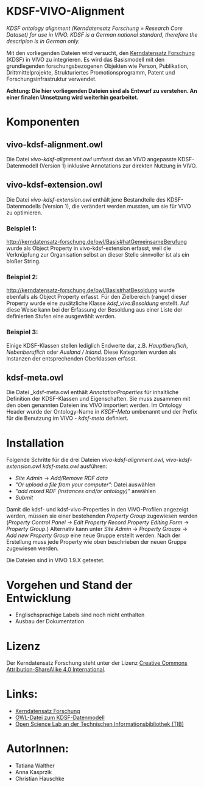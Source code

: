 
# KDSF-VIVO-Alignment

_KDSF ontology alignment (Kerndatensatz Forschung = Research Core Dataset) for use in VIVO. KDSF is a German national standard, therefore the descripion is in German only._

Mit den vorliegenden Dateien wird versucht, den [Kerndatensatz Forschung](http://kerndatensatz-forschung.de/) (KDSF) in VIVO zu integrieren. Es wird das Basismodell mit den grundlegenden forschungsbezogenen Objekten wie Person, Publikation, Drittmittelprojekte, Strukturiertes Promotionsprogramm, Patent und Forschungsinfrastruktur verwendet.

**Achtung: Die hier vorliegenden Dateien sind als Entwurf zu verstehen. An einer finalen Umsetzung wird weiterhin gearbeitet.**

# Komponenten
## vivo-kdsf-alignment.owl
Die Datei _vivo-kdsf-alignment.owl_ umfasst das an VIVO angepasste KDSF-Datenmodell (Version 1) inklusive Annotations zur direkten Nutzung in VIVO.

## vivo-kdsf-extension.owl
Die Datei _vivo-kdsf-extension.owl_ enthält jene Bestandteile des KDSF-Datenmodells (Version 1), die verändert werden mussten, um sie für VIVO zu optimieren. 

### Beispiel 1: 
http://kerndatensatz-forschung.de/owl/Basis#hatGemeinsameBerufung wurde als Object Property in vivo-kdsf-extension erfasst, weil die Verknüpfung zur Organisation selbst an dieser Stelle sinnvoller ist als ein bloßer String.
 
### Beispiel 2: 
http://kerndatensatz-forschung.de/owl/Basis#hatBesoldung wurde ebenfalls als Object Property erfasst. Für den Zielbereich (range) dieser Property wurde eine zusätzliche Klasse _kdsf_vivo:Besoldung_ erstellt. Auf diese Weise kann bei der Erfassung der Besoldung aus einer Liste der definierten Stufen eine ausgewählt werden.

### Beispiel 3:
Einige KDSF-Klassen stellen lediglich Endwerte dar, z.B. _Hauptberuflich_, _Nebenberuflich_ oder _Ausland / Inland_. Diese Kategorien wurden als Instanzen der entsprechenden Oberklassen erfasst.

## kdsf-meta.owl
Die Datei _kdsf-meta.owl enthält _AnnotationProperties_ für inhaltliche Definition der KDSF-Klassen und Eigenschaften. Sie muss zusammen mit den oben genannten Dateien ins VIVO importiert werden. Im Ontology Header wurde der Ontology-Name in _KSDF-Meta_ umbenannt und der Prefix für die Benutzung im VIVO - _kdsf-meta_ definiert.

# Installation
Folgende Schritte für die drei Dateien _vivo-kdsf-alignment.owl, vivo-kdsf-extension.owl kdsf-meta.owl_ ausführen:

* _Site Admin_ → _Add/Remove RDF data_
 * _"Or upload a file from your computer"_: Datei auswählen
 * _"add mixed RDF (instances and/or ontology)"_ anwählen
 * _Submit_

Damit die kdsf- und kdsf-vivo-Properties in den VIVO-Profilen angezeigt werden, müssen sie einer bestehenden _Property Group_ zugewiesen werden (_Property Control Panel → _Edit Property Record_ Property Editing Form_ → _Property Group_.) Alternativ kann unter _Site Admin_ → _Property Groups_ → _Add new Property Group_ eine neue Gruppe erstellt werden. Nach der Erstellung muss jede Property wie oben beschrieben der neuen Gruppe zugewiesen werden.

Die Dateien sind in VIVO 1.9.X getestet.

# Vorgehen und Stand der Entwicklung
* Englischsprachige Labels sind noch nicht enthalten
* Ausbau der Dokumentation

# Lizenz
Der Kerndatensatz Forschung steht unter der Lizenz [Creative Commons Attribution-ShareAlike 4.0 International](https://creativecommons.org/licenses/by-sa/4.0/).

# Links:
* [Kerndatensatz Forschung](http://www.kerndatensatz-forschung.de/)
* [OWL-Datei zum KDSF-Datenmodell](http://www.kerndatensatz-forschung.de/version1/technisches_datenmodell/owl.html)
* [Open Science Lab an der Technischen Informationsbibliothek (TIB) ](https://www.tib.eu/de/forschung-entwicklung/open-science/)

# AutorInnen: 
* Tatiana Walther
* Anna Kasprzik
* Christian Hauschke
